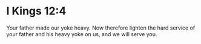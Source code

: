 # I Kings 12:4

Your father made our yoke heavy. Now therefore lighten the hard service of your father and his heavy yoke on us, and we will serve you.

